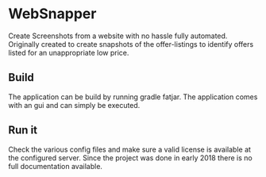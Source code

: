 # WebSnapper
Create Screenshots from a website with no hassle fully automated. Originally created to create snapshots of the offer-listings to identify offers listed for an unappropriate low price.

## Build
The application can be build by running gradle fatjar. The application comes with an gui and can simply be executed.

## Run it
Check the various config files and make sure a valid license is available at the configured server.
Since the project was done in early 2018 there is no full documentation available.
